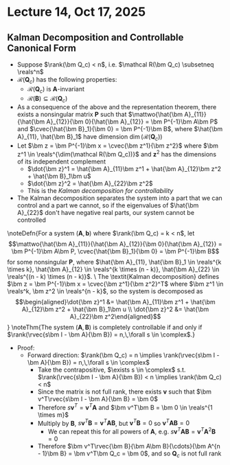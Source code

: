 # Lecture 14, Oct 17, 2025

## Kalman Decomposition and Controllable Canonical Form

* Suppose $\rank(\bm Q_c) < n$, i.e. $\mathcal R(\bm Q_c) \subsetneq \reals^n$
* $\mathcal R(\bm Q_c)$ has the following properties:
	* $\mathcal R(\bm Q_c)$ is $\bm A$-invariant
	* $\mathcal R(\bm B) \subseteq \mathcal R(\bm Q_c)$
* As a consequence of the above and the representation theorem, there exists a nonsingular matrix $\bm P$ such that $\mattwo{\hat{\bm A}_{11}}{\hat{\bm A}_{12}}{\bm 0}{\hat{\bm A}_{12}} = \bm P^{-1}\bm A\bm P$ and $\cvec{\hat{\bm B}_1}{\bm 0} = \bm P^{-1}\bm B$, where $\hat{\bm A}_{11}, \hat{\bm B}_1$ have dimension $\dim(\mathcal R(\bm Q_c))$
* Let $\bm z = \bm P^{-1}\bm x = \cvec{\bm z^1}{\bm z^2}$ where $\bm z^1 \in \reals^{\dim(\mathcal R(\bm Q_c))}$ and $\bm z^2$ has the dimensions of its independent complement
	* $\dot{\bm z}^1 = \hat{\bm A}_{11}\bm z^1 + \hat{\bm A}_{12}\bm z^2 + \hat{\bm B}_1\bm u$
	* $\dot{\bm z}^2 = \hat{\bm A}_{22}\bm z^2$
	* This is the *Kalman decomposition for controllability*
* The Kalman decomposition separates the system into a part that we can control and a part we cannot, so if the eigenvalues of $\hat{\bm A}_{22}$ don't have negative real parts, our system cannot be controlled

\noteDefn{For a system $(\bm A, \bm b)$ where $\rank(\bm Q_c) = k < n$, let $$\mattwo{\hat{\bm A}_{11}}{\hat{\bm A}_{12}}{\bm 0}{\hat{\bm A}_{12}} = \bm P^{-1}\bm A\bm P, \cvec{\hat{\bm B}_1}{\bm 0} = \bm P^{-1}\bm B$$ for some nonsingular $\bm P$, where $\hat{\bm A}_{11}, \hat{\bm B}_1 \in \reals^{k \times k}, \hat{\bm A}_{12} \in \reals^{k \times (n - k)}, \hat{\bm A}_{22} \in \reals^{(n - k) \times (n - k)}$.
\\
The \textit{Kalman decomposition} defines $\bm z = \bm P^{-1}\bm x = \cvec{\bm z^1}{\bm z^2}^T$ where $\bm z^1 \in \reals^k, \bm z^2 \in \reals^{n - k}$, so the system is decomposed as $$\begin{aligned}\dot{\bm z}^1 &= \hat{\bm A}_{11}\bm z^1 + \hat{\bm A}_{12}\bm z^2 + \hat{\bm B}_1\bm u \\ \dot{\bm z}^2 &= \hat{\bm A}_{22}\bm z^2\end{aligned}$$}
\noteThm{The system $(\bm A, \bm B)$ is completely controllable if and only if $\rank(\rvec{s\bm I - \bm A}{\bm B}) = n,\,\forall s \in \complex$.}

* Proof:
	* Forward direction: $\rank(\bm Q_c) = n \implies \rank(\rvec{s\bm I - \bm A}{\bm B}) = n,\,\forall s \in \complex$
		* Take the contrapositive, $\exists s \in \complex$ s.t. $\rank(\rvec{s\bm I - \bm A}{\bm B}) < n \implies \rank(\bm Q_c) < n$
		* Since the matrix is not full rank, there exists $\bm v$ such that $\bm v^T\rvec{s\bm I - \bm A}{\bm B} = \bm 0$
		* Therefore $s\bm v^T = \bm v^T\bm A$ and $\bm v^T\bm B = \bm 0 \in \reals^{1 \times m}$
		* Multiply by $\bm B$, $s\bm v^T\bm B = \bm v^T\bm A\bm B$, but $\bm v^T\bm B = 0$ so $\bm v^T\bm A\bm B = 0$
			* We can repeat this for all powers of $\bm A$, e.g. $s\bm v^T\bm A\bm B = \bm v^T\bm A^2\bm B = 0$
		* Therefore $\bm v^T\rvec{\bm B}{\bm A\bm B}{\cdots}{\bm A^{n - 1}\bm B} = \bm v^T\bm Q_c = \bm 0$, and so $\bm Q_c$ is not full rank


